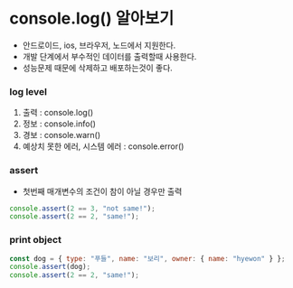 # console.log() 알아보기

- 안드로이드, ios, 브라우저, 노드에서 지원한다.
- 개발 단계에서 부수적인 데이터를 출력할때 사용한다.
- 성능문제 때문에 삭제하고 배포하는것이 좋다.

### log level

1. 출력 : console.log()
2. 정보 : console.info()
3. 경보 : console.warn()
4. 예상치 못한 에러, 시스템 에러 : console.error()

### assert

- 첫번째 매개변수의 조건이 참이 아닐 경우만 출력
```jsx
console.assert(2 == 3, "not same!");
console.assert(2 == 2, "same!");
```

### print object

```jsx
const dog = { type: "푸들", name: "보리", owner: { name: "hyewon" } };
console.assert(dog);
console.assert(2 == 2, "same!");
```
